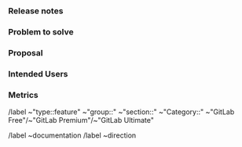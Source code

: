 <!-- This issue template can be used a great starting point for feature requests. The last section "Release notes" can be used as a summary of the feature and is also required if you want to have your release post blog MR auto generated using the release post item generator:  https://about.gitlab.com/handbook/marketing/blog/release-posts/#release-post-item-generator. The remaining sections are the backbone for every feature in GitLab. -->

### Release notes 

<!-- What is the problem and solution you're proposing? This content sets the overall vision for the feature and serves as the release notes that will populate in various places, including the [release post blog](https://about.gitlab.com/releases/categories/releases/) and [Gitlab project releases](https://gitlab.com/gitlab-org/gitlab/-/releases). " -->

### Problem to solve 

<!-- What is the user problem you are trying to solve with this issue? -->

### Proposal 

<!-- Use this section to explain the feature and how it will work. It can be helpful to add technical details, design proposals, and links to related epics or issues. -->

### Intended Users

<!-- Who will use this feature? If known, include any of the following: types of users (e.g. Developer), personas, or specific company roles (e.g. Release Manager). It's okay to write "Unknown" and fill this field in later.

Personas are described at https://about.gitlab.com/handbook/marketing/product-marketing/roles-personas/

* [Cameron (Compliance Manager)](https://about.gitlab.com/handbook/marketing/product-marketing/roles-personas/#cameron-compliance-manager)
* [Parker (Product Manager)](https://about.gitlab.com/handbook/marketing/product-marketing/roles-personas/#parker-product-manager)
* [Delaney (Development Team Lead)](https://about.gitlab.com/handbook/marketing/product-marketing/roles-personas/#delaney-development-team-lead)
* [Presley (Product Designer)](https://about.gitlab.com/handbook/marketing/product-marketing/roles-personas/#presley-product-designer)
* [Sasha (Software Developer)](https://about.gitlab.com/handbook/marketing/product-marketing/roles-personas/#sasha-software-developer)
* [Devon (DevOps Engineer)](https://about.gitlab.com/handbook/marketing/product-marketing/roles-personas/#devon-devops-engineer)
* [Sidney (Systems Administrator)](https://about.gitlab.com/handbook/marketing/product-marketing/roles-personas/#sidney-systems-administrator)
* [Sam (Security Analyst)](https://about.gitlab.com/handbook/marketing/product-marketing/roles-personas/#sam-security-analyst)
* [Rachel (Release Manager)](https://about.gitlab.com/handbook/marketing/product-marketing/roles-personas/#rachel-release-manager)
* [Alex (Security Operations Engineer)](https://about.gitlab.com/handbook/marketing/product-marketing/roles-personas/#alex-security-operations-engineer)
* [Simone (Software Engineer in Test)](https://about.gitlab.com/handbook/marketing/product-marketing/roles-personas/#simone-software-engineer-in-test)
* [Allison (Application Ops)](https://about.gitlab.com/handbook/marketing/product-marketing/roles-personas/#allison-application-ops)
* [Priyanka (Platform Engineer)](https://about.gitlab.com/handbook/marketing/product-marketing/roles-personas/#priyanka-platform-engineer)
* [Dana (Data Analyst)](https://about.gitlab.com/handbook/marketing/product-marketing/roles-personas/#dana-data-analyst)
* [Eddie (Content Editor)](https://about.gitlab.com/handbook/marketing/product-marketing/roles-personas/#eddie-content-editor) 

-->

### Metrics 

<!-- How are you going to track uage of this feature? Think about user behavior and their interaction with the product. What indicates someone is getting value from it?

Create tracking issue using the Snowplow event tracking template. See https://gitlab.com/gitlab-org/gitlab/-/blob/master/.gitlab/issue_templates/Snowplow%20event%20tracking.md

-->


/label ~"type::feature" ~"group::" ~"section::"  ~"Category::" ~"GitLab Free"/~"GitLab Premium"/~"GitLab Ultimate"


<!--- Use the following resources to find the appropriate labels:
- https://gitlab.com/gitlab-org/gitlab/-/labels
- https://about.gitlab.com/handbook/product/categories/features/

Consider adding related issues and epics to this issue. You can also reference the Feature Proposal Template (https://gitlab.com/gitlab-org/gitlab/-/blob/master/.gitlab/issue_templates/Feature%20proposal%20-%20detailed.md) for additional details to consider adding to this issue. Additionally, as a data oriented organization, when your feature exits planning breakdown, consider adding the `What does success look like, and how can we measure that?` section.

Other sections to consider adding: 

### Intended users

Who will use this feature? If known, include any of the following: types of users (e.g. Developer), personas, or specific company roles (e.g. Release Manager). It's okay to write "Unknown" and fill this field in later.

Personas are described at https://about.gitlab.com/handbook/marketing/product-marketing/roles-personas/

* [Cameron (Compliance Manager)](https://about.gitlab.com/handbook/marketing/product-marketing/roles-personas/#cameron-compliance-manager)
* [Parker (Product Manager)](https://about.gitlab.com/handbook/marketing/product-marketing/roles-personas/#parker-product-manager)
* [Delaney (Development Team Lead)](https://about.gitlab.com/handbook/marketing/product-marketing/roles-personas/#delaney-development-team-lead)
* [Presley (Product Designer)](https://about.gitlab.com/handbook/marketing/product-marketing/roles-personas/#presley-product-designer)
* [Sasha (Software Developer)](https://about.gitlab.com/handbook/marketing/product-marketing/roles-personas/#sasha-software-developer)
* [Devon (DevOps Engineer)](https://about.gitlab.com/handbook/marketing/product-marketing/roles-personas/#devon-devops-engineer)
* [Sidney (Systems Administrator)](https://about.gitlab.com/handbook/marketing/product-marketing/roles-personas/#sidney-systems-administrator)
* [Sam (Security Analyst)](https://about.gitlab.com/handbook/marketing/product-marketing/roles-personas/#sam-security-analyst)
* [Rachel (Release Manager)](https://about.gitlab.com/handbook/marketing/product-marketing/roles-personas/#rachel-release-manager) 
* [Alex (Security Operations Engineer)](https://about.gitlab.com/handbook/marketing/product-marketing/roles-personas/#alex-security-operations-engineer)
* [Simone (Software Engineer in Test)](https://about.gitlab.com/handbook/marketing/product-marketing/roles-personas/#simone-software-engineer-in-test)
* [Allison (Application Ops)](https://about.gitlab.com/handbook/marketing/product-marketing/roles-personas/#allison-application-ops) 
* [Priyanka (Platform Engineer)](https://about.gitlab.com/handbook/marketing/product-marketing/roles-personas/#priyanka-platform-engineer)
* [Dana (Data Analyst)](https://about.gitlab.com/handbook/marketing/product-marketing/roles-personas/#dana-data-analyst)


### User experience goal

What is the single user experience workflow this problem addresses? 
For example, "The user should be able to use the UI/API/.gitlab-ci.yml with GitLab to <perform a specific task>"
https://about.gitlab.com/handbook/engineering/ux/ux-research-training/user-story-mapping/ 


### Further details

Include use cases, benefits, goals, or any other details that will help us understand the problem better. 

### Permissions and Security

<!-- What permissions are required to perform the described actions? Are they consistent with the existing permissions as documented for users, groups, and projects as appropriate? Is the proposed behavior consistent between the UI, API, and other access methods (e.g. email replies)?
Consider adding checkboxes and expectations of users with certain levels of membership https://docs.gitlab.com/ee/user/permissions.html
* [ ] Add expected impact to members with no access (0)
* [ ] Add expected impact to Guest (10) members
* [ ] Add expected impact to Reporter (20) members
* [ ] Add expected impact to Developer (30) members 
* [ ] Add expected impact to Maintainer (40) members
* [ ] Add expected impact to Owner (50) members 

### Documentation

 See the Feature Change Documentation Workflow https://docs.gitlab.com/ee/development/documentation/workflow.html#for-a-product-change

* Add all known Documentation Requirements in this section. See https://docs.gitlab.com/ee/development/documentation/workflow.html
* If this feature requires changing permissions, update the permissions document. See https://docs.gitlab.com/ee/user/permissions.html 

### Availability & Testing

This section needs to be retained and filled in during the workflow planning breakdown phase of this feature proposal, if not earlier.

What risks does this change pose to our availability? How might it affect the quality of the product? What additional test coverage or changes to tests will be needed? Will it require cross-browser testing?

Please list the test areas (unit, integration and end-to-end) that needs to be added or updated to ensure that this feature will work as intended. Please use the list below as guidance.
* Unit test changes
* Integration test changes
* End-to-end test change

See the test engineering planning process and reach out to your counterpart Software Engineer in Test for assistance: https://about.gitlab.com/handbook/engineering/quality/test-engineering/#test-planning 

### What does success look like, and how can we measure that?

Define both the success metrics and acceptance criteria. Note that success metrics indicate the desired business outcomes, while acceptance criteria indicate when the solution is working correctly. If there is no way to measure success, link to an issue that will implement a way to measure this. 

### What is the type of buyer?

What is the buyer persona for this feature? See https://about.gitlab.com/handbook/marketing/product-marketing/roles-personas/buyer-persona/
In which enterprise tier should this feature go? See https://about.gitlab.com/handbook/product/pricing/#three-tiers

### Is this a cross-stage feature?

Communicate if this change will affect multiple Stage Groups or product areas. We recommend always start with the assumption that a feature request will have an impact into another Group. Loop in the most relevant PM and Product Designer from that Group to provide strategic support to help align the Group's broader plan and vision, as well as to avoid UX and technical debt. https://about.gitlab.com/handbook/product/#cross-stage-features -->

/label ~documentation
/label ~direction
